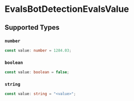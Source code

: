 # EvalsBotDetectionEvalsValue


## Supported Types

### `number`

```typescript
const value: number = 1284.03;
```

### `boolean`

```typescript
const value: boolean = false;
```

### `string`

```typescript
const value: string = "<value>";
```

